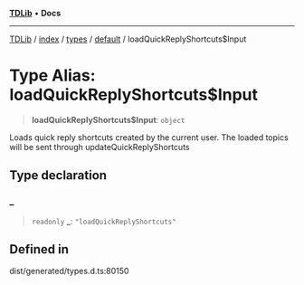 [**TDLib**](../../../../../../README.md) • **Docs**

***

[TDLib](../../../../../../modules.md) / [index](../../../../../README.md) / [types](../../../README.md) / [default](../README.md) / loadQuickReplyShortcuts$Input

# Type Alias: loadQuickReplyShortcuts$Input

> **loadQuickReplyShortcuts$Input**: `object`

Loads quick reply shortcuts created by the current user. The loaded topics will be sent through updateQuickReplyShortcuts

## Type declaration

### \_

> `readonly` **\_**: `"loadQuickReplyShortcuts"`

## Defined in

dist/generated/types.d.ts:80150
